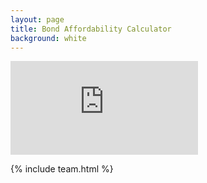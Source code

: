 ```yaml
---
layout: page
title: Bond Affordability Calculator
background: white
---
```


<div>
    <iframe class="bond-calc" frameborder="0"
        src="https://www.ooba.co.za/calculators/affordability-calculator/?iframe=true&iftype=nobrand"
        title="Affordability Calculator"></iframe>
</div>

{% include team.html %}